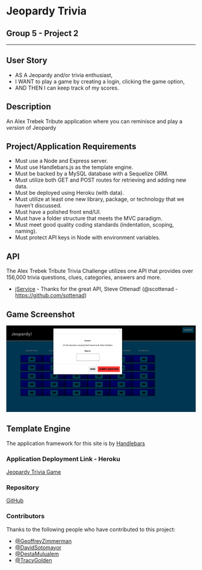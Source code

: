 # Jeopardy Trivia
## Group 5 - Project 2

***

## User Story

* AS A Jeopardy and/or trivia enthusiast,
* I WANT to play a game by creating a login, clicking the game option,
* AND THEN I can keep track of my scores.

## Description

An Alex Trebek Tribute application where you can reminisce and play a <em>version</em> of Jeopardy

## Project/Application Requirements

* Must use a Node and Express server.
* Must use Handlebars.js as the template engine.
* Must be backed by a MySQL database with a Sequelize ORM.
* Must utilize both GET and POST routes for retrieving and adding new data.
* Must be deployed using Heroku (with data).
* Must utilize at least one new library, package, or technology that we haven’t discussed.
* Must have a polished front end/UI.
* Must have a folder structure that meets the MVC paradigm.
* Must meet good quality coding standards (indentation, scoping, naming).
* Must protect API keys in Node with environment variables.

## API

The Alex Trebek Tribute Trivia Challenge utilizes one API that provides over 156,000 trivia questions, clues, categories, answers and more. 

* [jService](http://jservice.io//) - Thanks for the great API, Steve Ottenad! (@scottenad - https://github.com/sottenad)

## Game Screenshot
![jeopardy_trivia_game](./public/Images/gameboard_screenshot.png)

## Template Engine

The application framework for this site is by [Handlebars](https://handlebarsjs.com/)

### Application Deployment Link - Heroku

[Jeopardy Trivia Game](https://shielded-fjord-19309.herokuapp.com/)

### Repository

[GitHub](https://github.com/Geoff7709/jeopardy_trivia_game)

### Contributors

Thanks to the following people who have contributed to this project:

* [@GeoffreyZimmerman](https://github.com/Geoff7709) 
* [@DavidSotomayor](https://github.com/DavidESotomayor)
* [@DestaMulualem](https://github.com/destish21)
* [@TracyGolden](https://github.com/tracy80s2003) 

### 